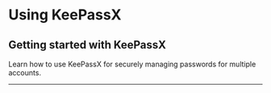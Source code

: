 # Using KeePassX

## Getting started with KeePassX

Learn how to use KeePassX for securely managing passwords for multiple accounts.

***